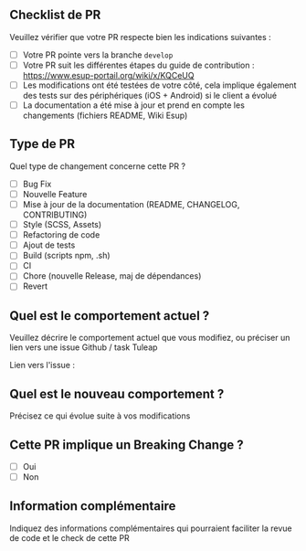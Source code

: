 ## Checklist de PR
Veuillez vérifier que votre PR respecte bien les indications suivantes :

- [ ] Votre PR pointe vers la branche `develop`
- [ ] Votre PR suit les différentes étapes du guide de contribution : https://www.esup-portail.org/wiki/x/KQCeUQ
- [ ] Les modifications ont été testées de votre côté, cela implique également des tests sur des périphériques (iOS + Android) si le client a évolué
- [ ] La documentation a été mise à jour et prend en compte les changements (fichiers README, Wiki Esup)

## Type de PR
Quel type de changement concerne cette PR ?

- [ ] Bug Fix
- [ ] Nouvelle Feature
- [ ] Mise à jour de la documentation (README, CHANGELOG, CONTRIBUTING)
- [ ] Style (SCSS, Assets)
- [ ] Refactoring de code
- [ ] Ajout de tests
- [ ] Build (scripts npm, .sh)
- [ ] CI
- [ ] Chore (nouvelle Release, maj de dépendances)
- [ ] Revert

## Quel est le comportement actuel ?
Veuillez décrire le comportement actuel que vous modifiez, ou préciser un lien vers une issue Github / task Tuleap

Lien vers l'issue :

## Quel est le nouveau comportement ?
Précisez ce qui évolue suite à vos modifications

## Cette PR implique un Breaking Change ?
- [ ] Oui
- [ ] Non

## Information complémentaire
Indiquez des informations complémentaires qui pourraient faciliter la revue de code et le check de cette PR
